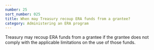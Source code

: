 ```yaml
---
number: 25
sort_number: 025
title: When may Treasury recoup ERA funds from a grantee?
category: Administering an ERA program
---
```


Treasury may recoup ERA funds from a grantee if the grantee does not comply with the applicable limitations on the use of those funds. 